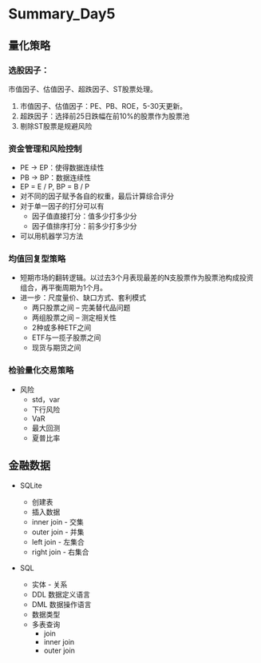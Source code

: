 # Summary_Day5

## 量化策略

### 选股因子：

市值因子、估值因子、超跌因子、ST股票处理。 

1. 市值因子、估值因子：PE、PB、ROE，5-30天更新。
2. 超跌因子：选择前25日跌幅在前10%的股票作为股票池
3. 剔除ST股票是规避风险

### 资金管理和风险控制

- PE -> EP：使得数据连续性
- PB -> BP：数据连续性
- EP = E / P, BP = B / P
- 对不同的因子赋予各自的权重，最后计算综合评分
- 对于单一因子的打分可以有
  - 因子值直接打分：值多少打多少分
  - 因子值排序打分：前多少打多少分
- 可以用机器学习方法

### 均值回复型策略

- 短期市场的翻转逻辑。以过去3个月表现最差的N支股票作为股票池构成投资组合，再平衡周期为1个月。
- 进一步：尺度量价、缺口方式、套利模式
  - 两只股票之间 – 完美替代品问题
  - 两组股票之间 – 测定相关性
  - 2种或多种ETF之间
  - ETF与一揽子股票之间
  - 现货与期货之间

### 检验量化交易策略

- 风险
  - std，var
  - 下行风险
  - VaR
  - 最大回测
  - 夏普比率



## 金融数据

- SQLite
  - 创建表
  - 插入数据
  - inner join - 交集
  - outer join - 并集
  - left join - 左集合
  - right join - 右集合


- SQL
  - 实体 - 关系
  - DDL 数据定义语言
  - DML 数据操作语言
  - 数据类型
  - 多表查询
    - join
    - inner join
    - outer join

